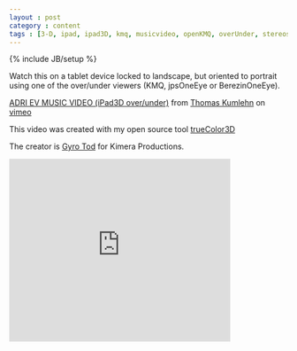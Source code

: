 ```yaml
---
layout : post
category : content
tags : [3-D, ipad, ipad3D, kmq, musicvideo, openKMQ, overUnder, stereoscopic, tablet, trueColor3D, vimeo]
---
```

{% include JB/setup %}

Watch this on a tablet device locked to landscape, but oriented to portrait using one of the 
over/under viewers (KMQ, jpsOneEye or BerezinOneEye).

[ADRI EV MUSIC VIDEO (iPad3D over/under)](http://vimeo.com/25050967) from [Thomas Kumlehn](http://vimeo.com/pixelpartner) on [vimeo](http://vimeo.com)

This video was created with my open source tool [trueColor3D](http://openkmq.blogspot.com/2010/12/beta-release-win32-of-openkmq-3-d-video.html)

The creator is [Gyro Tod](http://vimeo.com/user1727415) for Kimera Productions.

<iframe src="http://player.vimeo.com/video/25050967?title=0&amp;byline=0&amp;portrait=0&amp;color=ff9933&amp;autoplay=1" width="400" height="330" frameborder="0">
</iframe>

